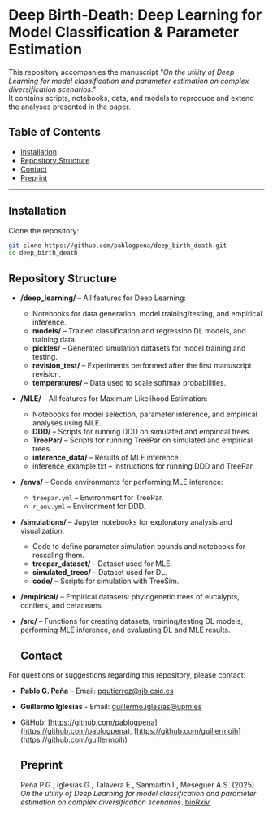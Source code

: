 # Deep Birth-Death: Deep Learning for Model Classification & Parameter Estimation

This repository accompanies the manuscript *"On the utility of Deep Learning for model classification and parameter estimation on complex diversification scenarios."*  
It contains scripts, notebooks, data, and models to reproduce and extend the analyses presented in the paper.

## Table of Contents
- [Installation](#installation)
- [Repository Structure](#repository-structure)
- [Contact](#contact)
- [Preprint](#Preprint)

---

## Installation

Clone the repository:
   ```bash
   git clone https://github.com/pablogpena/deep_birth_death.git
   cd deep_birth_death
```
## Repository Structure 

- **/deep_learning/** – All features for Deep Learning:
    - Notebooks for data generation, model training/testing, and empirical inference.
    - **models/** – Trained classification and regression DL models, and training data.
    - **pickles/** – Generated simulation datasets for model training and testing.
    - **revision_test/** – Experiments performed after the first manuscript revision.
    - **temperatures/** – Data used to scale softmax probabilities.
- **/MLE/** – All features for Maximum Likelihood Estimation:
    - Notebooks for model selection, parameter inference, and empirical analyses using MLE.
    - **DDD/** – Scripts for running DDD on simulated and empirical trees.
    - **TreePar/** – Scripts for running TreePar on simulated and empirical trees.
    - **inference_data/** – Results of MLE inference.
    - inference_example.txt – Instructions for running DDD and TreePar. 
- **/envs/** – Conda environments for performing MLE inference:
    - `treepar.yml` – Environment for TreePar.
    - `r_env.yml` – Environment for DDD.
- **/simulations/** – Jupyter notebooks for exploratory analysis and visualization.
    - Code to define parameter simulation bounds and notebooks for rescaling them.
    - **treepar_dataset/** – Dataset used for MLE.
    - **simulated_trees/** – Dataset used for DL.
    - **code/** – Scripts for simulation with TreeSim.
- **/empirical/** – Empirical datasets: phylogenetic trees of eucalypts, conifers, and cetaceans.
- **/src/** – Functions for creating datasets, training/testing DL models, performing MLE inference, and evaluating DL and MLE results.

  ## Contact

For questions or suggestions regarding this repository, please contact:

- **Pablo G. Peña** – Email: pgutierrez@rjb.csic.es
- **Guillermo Iglesias** - Email: guillermo.iglesias@upm.es
- GitHub: [https://github.com/pablogpena](https://github.com/pablogpena), [https://github.com/guillermoih](https://github.com/guillermoih)

  ## Preprint
  Peña P.G., Iglesias G., Talavera E., Sanmartín I., Meseguer A.S. (2025) *On the utility of Deep Learning for model classification and parameter estimation on complex diversification scenarios*. [bioRxiv](https://www.biorxiv.org/content/10.1101/2025.01.01.123456)
  
